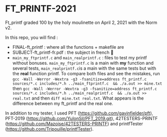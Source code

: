 # FT_PRINTF-2021

Ft_printf graded 100 by the holy moulinette on April 2, 2021 with the Norm v2.

In this repo, you will find : 
- FINAL-ft_printf : where all the functions + makefile are
- SUBJECT-ft_printf-fr.pdf : the subject in french 🥖
- `main_my_ftprintf.c` and  `main_realprintf.c` : files to test my printf without bonuses. `main_my_ftprintf.c` is a main with **my** function and several tests, `main_realprintf.c`is a main with the same tests but with the **real** function printf. To compare both files and see the mistakes, run `gcc -Wall -Werror -Wextra -g3 -fsanitize=address ft_printf.c sources/*.c includes/*.h ../main_ftprintf.c  && ./a.out >> mine.txt` then `gcc -Wall -Werror -Wextra -g3 -fsanitize=address ft_printf.c sources/*.c includes/*.h ../main_realprintf.c  && ./a.out >> real.txt` and then `diff mine.txt real.txt`. What appears is the difference between my ft_printf and the real one.

In addition to my tester, I used PFT (https://github.com/gavinfielder/pft), PFT-2019 (https://github.com/YulonSil/PFT_2019.git), 42TESTERS-PRINTF (https://github.com/Mazoise/42TESTERS-PRINTF) and printfTester (https://github.com/Tripouille/printfTester). 
